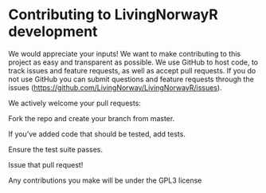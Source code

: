 # Contributing to LivingNorwayR development

We would appreciate your inputs! We want to make contributing to this project as easy and transparent as possible. We use GitHub to host code, to track issues and feature requests, as well as accept pull requests. If you do not use GitHub you can submit questions and feature requests through the issues (https://github.com/LivingNorway/LivingNorwayR/issues).

We actively welcome your pull requests:

Fork the repo and create your branch from master.

If you’ve added code that should be tested, add tests.

Ensure the test suite passes.

Issue that pull request!

Any contributions you make will be under the GPL3 license
